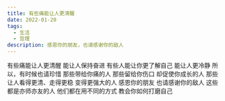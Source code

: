 ```yaml
---
title: 有些痛能让人更清醒
date: 2022-01-20
tags:
  - 生活
  - 哲理
description: 感恩你的朋友，也请感谢你的敌人
---
```


有些痛能让人更清醒
能让人保持奋进
有些人能让你更了解自己
能让人更冷静
所以，有时候也请珍惜
那些带给你痛的人
那些留给你伤口
却促使你成长的人
那些让人看得更清、走得更稳
变得更强大的人
感恩你的朋友
也请感谢你的敌人
这些都是亦师亦友的人
他们都在用不同的方式
教会你如何打磨自己
